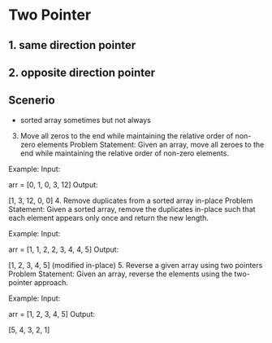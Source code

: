 # Two Pointer


## 1. same direction pointer
## 2. opposite direction pointer


## Scenerio
- sorted array sometimes but not always



3. Move all zeros to the end while maintaining the relative order of non-zero elements
Problem Statement:
Given an array, move all zeroes to the end while maintaining the relative order of non-zero elements.

Example:
Input:




arr = [0, 1, 0, 3, 12]
Output:




[1, 3, 12, 0, 0]
4. Remove duplicates from a sorted array in-place
Problem Statement:
Given a sorted array, remove the duplicates in-place such that each element appears only once and return the new length.

Example:
Input:




arr = [1, 1, 2, 2, 3, 4, 4, 5]
Output:




[1, 2, 3, 4, 5]  (modified in-place)
5. Reverse a given array using two pointers
Problem Statement:
Given an array, reverse the elements using the two-pointer approach.

Example:
Input:




arr = [1, 2, 3, 4, 5]
Output:




[5, 4, 3, 2, 1]
